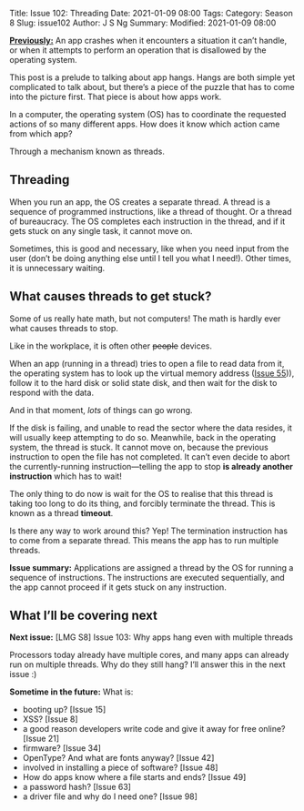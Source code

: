Title: Issue 102:  Threading
Date: 2021-01-09 08:00
Tags: 
Category: Season 8
Slug: issue102
Author: J S Ng
Summary: 
Modified: 2021-01-09 08:00

[**Previously:**](https://buttondown.email/laymansguide/archive/) An app crashes when it encounters a situation it can’t handle, or when it attempts to perform an operation that is disallowed by the operating system.

This post is a prelude to talking about app hangs. Hangs are both simple yet complicated to talk about, but there’s a piece of the puzzle that has to come into the picture first. That piece is about how apps work.

In a computer, the operating system (OS) has to coordinate the requested actions of so many different apps. How does it know which action came from which app?

Through a mechanism known as threads.

## Threading

When you run an app, the OS creates a separate thread. A thread is a sequence of programmed instructions, like a thread of thought. Or a thread of bureaucracy. The OS completes each instruction in the thread, and if it gets stuck on any single task, it cannot move on.

Sometimes, this is good and necessary, like when you need input from the user (don’t be doing anything else until I tell you what I need!). Other times, it is unnecessary waiting.

## What causes threads to get stuck?

Some of us really hate math, but not computers! The math is hardly ever what causes threads to stop.

Like in the workplace, it is often other ~~people~~ devices.

When an app (running in a thread) tries to open a file to read data from it, the operating system has to look up the virtual memory  address ([Issue 55]({filename}/season05/issue055/issue055.md))), follow it to the hard disk or solid state disk, and then wait for the disk to respond with the data.

And in that moment, *lots* of things can go wrong.

If the disk is failing, and unable to read the sector where the data resides, it will usually keep attempting to do so. Meanwhile, back in the operating system, the thread is stuck. It cannot move on, because the previous instruction to open the file has not completed. It can’t even decide to abort the currently-running instruction—telling the app to stop **is already another instruction** which has to wait!

The only thing to do now is wait for the OS to realise that this thread is taking too long to do its thing, and forcibly terminate the thread. This is known as a thread **timeout**.

Is there any way to work around this? Yep! The termination instruction has to come from a separate thread. This means the app has to run multiple threads.

**Issue summary:** Applications are assigned a thread by the OS for running a sequence of instructions. The instructions are executed sequentially, and the app cannot proceed if it gets stuck on any instruction.

## What I’ll be covering next

**Next issue:** [LMG S8] Issue 103: Why apps hang even with multiple threads

Processors today already have multiple cores, and many apps can already run on multiple threads. Why do they still hang? I’ll answer this in the next issue :)

**Sometime in the future:** What is:

- booting up? [Issue 15]
- XSS? [Issue 8]
- a good reason developers write code and give it away for free online? [Issue 21]
- firmware? [Issue 34]
- OpenType? And what are fonts anyway? [Issue 42]
- involved in installing a piece of software? [Issue 48]
- How do apps know where a file starts and ends? [Issue 49]
- a password hash? [Issue 63]
- a driver file and why do I need one? [Issue 98]
